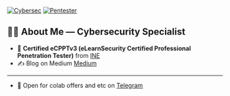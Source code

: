 [![Cybersec](https://img.shields.io/badge/Cybersec-🔐-blueviolet.svg?style=for-the-badge&logo=hackthebox&logoColor=white)](https://www.google.com/search?q=cybersecurity)
[![Pentester](https://img.shields.io/badge/Pentester-💻-black.svg?style=for-the-badge&logo=exploitdb&logoColor=white)](https://www.google.com/search?q=pentesting)


## 👨‍💻 About Me — Cybersecurity Specialist

- 🎯 **Certified eCPPTv3 (eLearnSecurity Certified Professional Penetration Tester)** from [INE](https://ine.com)
- ✍️ Blog on Medium [Medium](https://medium.com/@RichardAlmeyda)

---
- 💬 Open for colab offers and etc on [Telegram](https://t.me/RichardAlmeyda)




